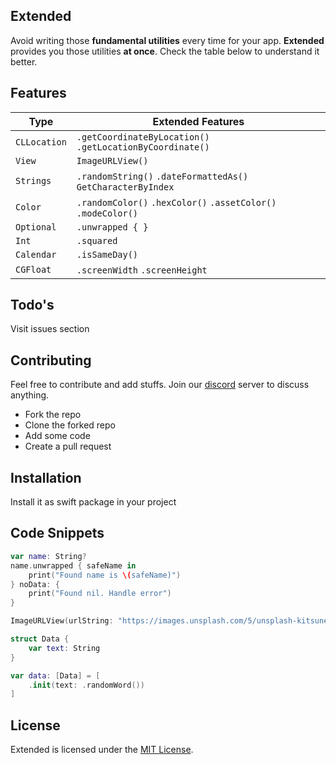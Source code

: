 ## Extended
 
Avoid writing those **fundamental utilities** every time for your app. **Extended** provides you those utilities **at once**. Check the table below to understand it better.

## Features

| Type         |  Extended Features                                                |
| -------------| ----------------------------------------------------------------- |
| `CLLocation` | `.getCoordinateByLocation()` `.getLocationByCoordinate()`         |
| `View`       | `ImageURLView()`                                                  |
| `Strings`    | `.randomString()` `.dateFormattedAs()` `GetCharacterByIndex`      |
| `Color`      | `.randomColor()` `.hexColor()` `.assetColor()` `.modeColor()`     |
| `Optional`   | `.unwrapped { }`                                                  |
| `Int`        | `.squared`                                                        |
| `Calendar`   | `.isSameDay()`                                                    |
| `CGFloat`    | `.screenWidth` `.screenHeight`                                    |

## Todo's

Visit issues section

## Contributing

Feel free to contribute and add stuffs. Join our [discord](https://discord.gg/5cd3nbgn) server to discuss anything.

- Fork the repo
- Clone the forked repo
- Add some code
- Create a pull request

## Installation

Install it as swift package in your project

## Code Snippets

```swift
var name: String?
name.unwrapped { safeName in
    print("Found name is \(safeName)")
} noData: {
    print("Found nil. Handle error")
}

ImageURLView(urlString: "https://images.unsplash.com/5/unsplash-kitsune-4.jpg?ixlib=rb-0.3.5&q=85&fm=jpg&crop=entropy&cs=srgb&ixid=eyJhcHBfaWQiOjEyMDd9&s=ce40ce8b8ba365e5e6d06401e5485390")

struct Data {
    var text: String
}

var data: [Data] = [
    .init(text: .randomWord())
]
```

## License

Extended is licensed under the [MIT License](https://github.com/App-Lobby/Extended/blob/main/LICENSE).
